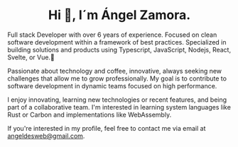 <h1 align="center">Hi 👋, I´m Ángel Zamora.</h1>
Full stack Developer with over 6 years of experience. Focused on clean software development within a framework of best practices. Specialized in building solutions and products using Typescript, JavaScript, Nodejs, React, Svelte, or Vue.🚀

Passionate about technology and coffee, innovative, always seeking new challenges that allow me to grow professionally. My goal is to contribute to software development in dynamic teams focused on high performance.

I enjoy innovating, learning new technologies or recent features, and being part of a collaborative team. I'm interested in learning system languages like Rust or Carbon and implementations like WebAssembly.

If you're interested in my profile, feel free to contact me via email at angeldesweb@gmail.com.
